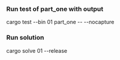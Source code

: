 ### Run test of part_one with output
cargo test --bin 01 part_one -- --nocapture

### Run solution
cargo solve 01 --release

